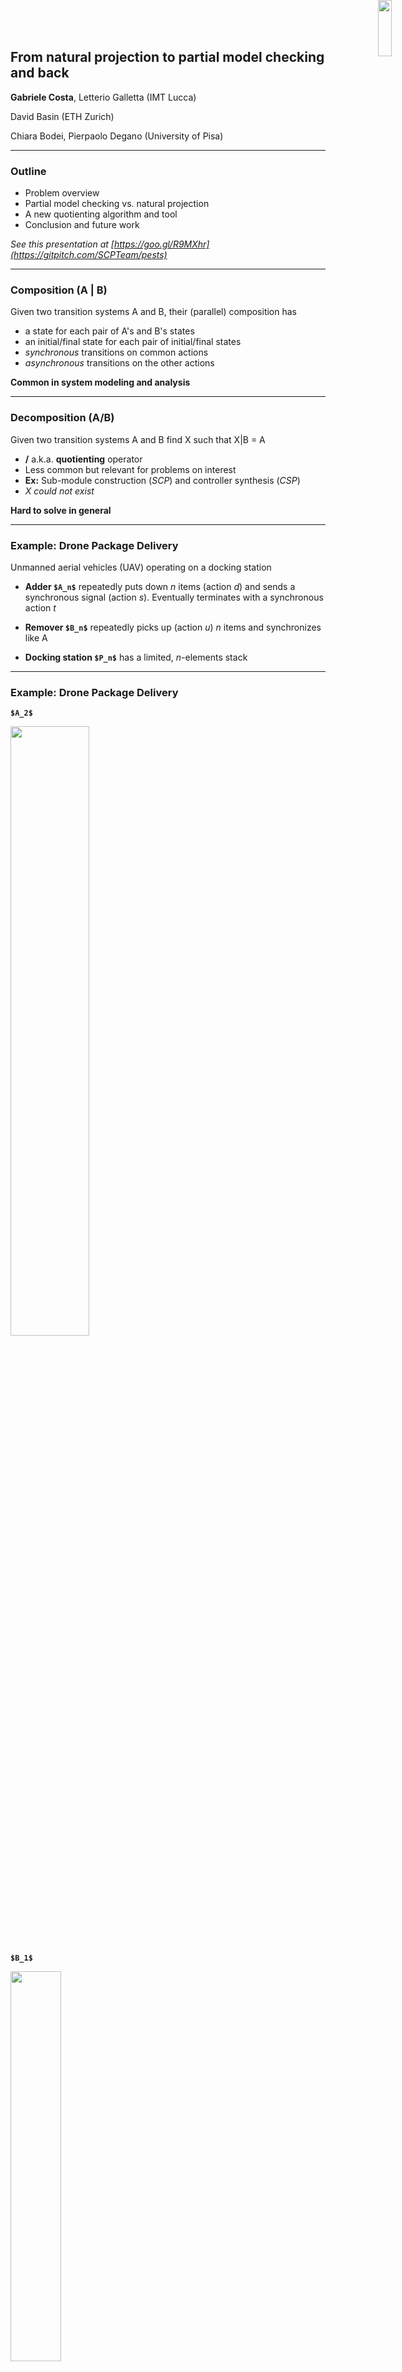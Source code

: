 ## From natural projection to partial model checking and back

__**Gabriele Costa**__, Letterio Galletta (IMT Lucca)

David Basin (ETH Zurich)

Chiara Bodei, Pierpaolo Degano (University of Pisa)

---
### Outline

- Problem overview
- Partial model checking vs. natural projection
- A new quotienting algorithm and tool
- Conclusion and future work

*See this presentation at [https://goo.gl/R9MXhr](https://gitpitch.com/SCPTeam/pests)*

---
### Composition (A | B)

Given two transition systems A and B, their (parallel) composition has
- a state for each pair of A's and B's states
- an initial/final state for each pair of initial/final states
- *synchronous* transitions on common actions
- *asynchronous* transitions on the other actions

**Common in system modeling and analysis**

---

### Decomposition (A/B)

Given two transition systems A and B find X such that X|B = A

- **/** a.k.a. **quotienting** operator
- Less common but relevant for problems on interest
 - **Ex:** Sub-module construction (*SCP*) and controller synthesis (*CSP*)
- *X could not exist*

**Hard to solve in general**

---

### Example: Drone Package Delivery

Unmanned aerial vehicles (UAV) operating on a docking station

- **Adder `$A_n$`** repeatedly puts down $n$ items (action $d$) and sends a synchronous signal (action $s$). Eventually terminates with a synchronous action $t$

- **Remover `$B_n$`** repeatedly picks up (action $u$) $n$ items and synchronizes like A

- **Docking station `$P_n$`** has a limited, $n$-elements stack

---

### Example: Drone Package Delivery

**`$A_2$`**

<img src="pitch/adder-w.png" width="50%" height="50%">

**`$B_1$`**

<img src="pitch/remover-w.png" width="40%" height="40%">

---

### Example: Drone Package Delivery

**`$A_2 | B_1$`**

<img src="pitch/product-w.png" width="70%" height="70%">

**`$P_n$`**

<img src="pitch/buffer-n.png" width="70%" height="70%">

---

### Example: Drone Package Delivery

- Does `$A_2 | B_1$` satisfy `$P_2$` (in symbols `$A_2 | B_1 \models P_2$`)?
 - No! Counterexample: `$d d u s d d$`

- Given A, can we modify B to fulfil P? (SCP)

- Is there a controller C to enforce P on A | B? (CSP)

---

### Natural projection
`$\pi : 2^{\Sigma_0} \times \Sigma_0^\ast \rightarrow \Sigma_0^\ast$` [Wonham]

- `$\pi_\Sigma$` removes from $\sigma \in \Sigma_0^\ast$ any symbol not in $\Sigma \subseteq \Sigma_0$
 - **Ex:** `$\pi_{\{b,g,u\}}(bungabunga) = bugbug$`
- Can be extended to a language $\mathcal{L} \subseteq \Sigma_0^\ast$
 - **Ex:** `$\pi_{\{b,g,u\}}(bunga^\ast) = bug^\ast$`
- Several applications in the control theory community (e.g. SCP and CSP)

---

### Partial model checking
`$// : \Phi \times \mathbb{A} \rightarrow \Phi$` [Andersen]
- Given a ($\mu$-calculus) formula $\phi$ and a transition system A find $\phi' = \phi // A$ such that for all B

**Theorem:** `$A | B \models \phi$` iff `$B \models \phi'$`

- Several applications in the formal methods community (e.g. program refinement and monitoring)

---

### NP vs. PMC

| | NP | PMC |
|---|---|---|
| Agent | FSA | LTS |
| Specification | FSA | `$\mu K$` |
| Complexity | EXPTIME* | EXPTIME |
| Tools | TCT, IDES3, DESTool | mCRL2, CADP, MuDiv |


*: PTIME for a specific class of FSA

---

### Gravitational waves

**Control theory** and **formal methods** are colliding [Ehlers et al.]

An opportunity to share techniques, problems, solutions ...

<p align="center"><img src="pitch/collision-label.png" width="60%" height="65%"></img></p>

---

### A common framework (1)

- We redefine NP to work with LTS agents and $\mu K$ specifications
 - Finite LTS $\sim$ FSA (with all accepting states)
 - Any FSA `$X$` can be encoded as a `$\mu K$` formula `$\phi_X$`
- A trace $\sigma$ is an alternation of states and actions
 - **Ex:** $q_0 d q_1 d q_2$ (rather than $d d$) is a trace of A$_2$

---

### A common framework (2)

Given two LTS $A$ and $B$, the **natural projection** on $A$ of a trace $\sigma$ of `$A|B$` is

- `$\pi_{A}(\langle s_A, s_B \rangle) = s_A$`
- `$\pi_{A}(\langle s_A, s_B \rangle a \langle s'_A, s'_B \rangle \cdot \sigma) = s_A a s'_A \cdot \pi_{A}({\sigma})$`
 - for any action `$a \in \Sigma_A$`
- `$\pi_{A}(\langle s_A, s_B \rangle b \langle s_A, s'_B \rangle \cdot \sigma) = \pi_{A}({\sigma})$`
 - for any *asynchronous* `$b \in \Sigma_B$`

*We extend `$\pi$` to languages*

---

### Theoretical results

*Encoding NP as PMC we can prove*

- **Theorem:** `$\mathcal{L}(\phi_P // A) = \pi_{B}(\mathcal{L}(P))$`

- **Theorem:** The following statements are equivalent
 1. `$ A|B \models P$`
 2. `$ A \models \phi_P // B$` (resp. B and A)
 3. `$\mathcal{L}(A) \subseteq \pi_{A}(\mathcal{L}(P))$` (resp. B)

---

### Practical results

<img width="15%" style="position: absolute; top: 0; right: 0;" src="pitch/aec-badge-tacas.png">

- A new quotienting algorithm for LTS
 - Correct: finds the *most general* decomposition if it exists
 - Efficient: `$O(n^5)$` for *deterministic*`$^*$` LTS
   - Best NP algorithm: `$O(n^6)$` for *deterministic*`$^*$` FSA
- *PESTS*: a OS implementation working on FSA
 - [PESTS@github](https://github.com/SCPTeam/pests)
 - Also applied to  [FlexFact](http://www.rt.eei.uni-erlangen.de/FGdes/productionline.html), a real DES

---

### Back to the working example (Fix)

- `$P_2$` does not admit decomposition on `$A_2$`
 - Because one `$s$` is not enough
- Let `$A'_2$` be as follows

<img src="pitch/adder-2.png" width="30%" height="30%">

---

### Back to the working example (SCP)

Find the remover `$B_n$` (`$\Sigma_B = \{u, s, t\}$`) s.t. `$A'_2 | B_n \models P_n$`

**`$B_3$`: decomposition against `$P_3$`**

<img src="pitch/remover-3.png" width="40%" height="40%">

---

### Back to the working example (CSP)

Clearly `$A'_2 | B_3 \not\models P_2$`

Find the controller `$C$` (`$\Sigma_C = \{s,t\}$`) s.t. `$C | (A'_2 | B_3) \models P_2$`

<img src="pitch/control-2-on-3.png" width="70%" height="30%">

---

### Conclusion

*Contributions*
- Under reasonable assumptions PMC `$\equiv$` NP
- A new algorithm and a tool for quotienting

*Future work*
- Extension: symbolic automata and MSO logic
- Application: verification and testing

---

**Thank you**

*Questions?*

---

### References

- [Andersen] H. R. Andersen, *Partial model checking*, 1999
- [Wonham] W. M. Wonham, *Supervisory control of discrete-event systems*, (online) 2017
- [Ehlers et al.] R. Ehlers, S. Lafortune, S. Tripakis, M. Vardi, *Bridging
the Gap between Supervisory Control and Reactive Synthesis: Case of Full Observation and Centralized Control*, 2014
